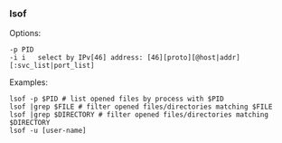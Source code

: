### lsof

Options:

	-p PID
	-i i   select by IPv[46] address: [46][proto][@host|addr][:svc_list|port_list]

Examples:

    lsof -p $PID # list opened files by process with $PID
	lsof |grep $FILE # filter opened files/directories matching $FILE
	lsof |grep $DIRECTORY # filter opened files/directories matching $DIRECTORY
	lsof -u [user-name]

